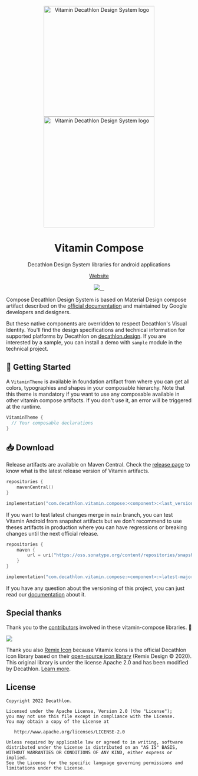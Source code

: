 <p align="center">
  <img
    width="300px"
    src="https://user-images.githubusercontent.com/9600228/102414461-e3b92b00-3ff6-11eb-9c96-5f37c4d5e02c.png#gh-light-mode-only"
    alt="Vitamin Decathlon Design System logo" />
  <img
    width="300px"
    src="https://user-images.githubusercontent.com/9600228/147513091-66fcc204-279b-4140-9be5-c16744c0f637.png#gh-dark-mode-only"
    alt="Vitamin Decathlon Design System logo" />
</p>

<h1 align="center">Vitamin Compose</h1>

<p align="center">Decathlon Design System libraries for android applications</p>

<p align="center">
  <a href="https://www.decathlon.design">Website</a>
</p>

<p align="center">
  <a aria-label="contributors graph" href="https://github.com/Decathlon/vitamin-compose/graphs/contributors">
    <img src="https://img.shields.io/github/contributors/decathlon/vitamin-compose.svg">
  </a>
  <a aria-label="last commit" href="https://github.com/Decathlon/vitamin-compose/commits">
    <img alt="" src=
  "https://img.shields.io/github/last-commit/decathlon/vitamin-compose.svg">
  </a>
  <a aria-label="license" href="https://github.com/Decathlon/vitamin-compose/blob/main/LICENSE">
    <img src="https://img.shields.io/github/license/decathlon/vitamin-compose.svg" alt="">
  </a>
  <a aria-label="slack" href="https://join.slack.com/t/decathlon-design/shared_invite/zt-13kxb50ar-iHzqV~Olsu4~NCkEPj5c4g">
    <img src="https://img.shields.io/badge/slack-Decathlon%20Design%20System-purple.svg?logo=slack" alt="">
  </a>
</p>

Compose Decathlon Design System is based on Material Design compose artifact described
on the [official documentation](https://material.io/) and maintained by Google developers
and designers.

But these native components are overridden to respect Decathlon's Visual Identity. You'll find
the design specifications and technical information for supported platforms by Decathlon on
[decathlon.design](https://www.decathlon.design/). If you are interested by a sample,
you can install a demo with `sample` module in the technical project.

## 🚀 Getting Started

A `VitaminTheme` is available in foundation artifact from where you can get all
colors, typographies and shapes in your composable hierarchy. Note that this theme is
mandatory if you want to use any composable available in other vitamin compose artifacts.
If you don't use it, an error will be triggered at the runtime.

```kotlin
VitaminTheme {
  // Your composable declarations
}
```

## 📥 Download

Release artifacts are available on Maven Central. Check the [release page](https://github.com/Decathlon/vitamin-compose/releases)
to know what is the latest release version of Vitamin artifacts.

```kotlin
repositories {
    mavenCentral()
}

implementation("com.decathlon.vitamin.compose:<component>:<last_version>")
```

If you want to test latest changes merge in `main` branch, you can test Vitamin Android from
snapshot artifacts but we don't recommend to use theses artifacts in production where you can
have regressions or breaking changes until the next official release.

```kotlin
repositories {
    maven {
        url = uri("https://oss.sonatype.org/content/repositories/snapshots/")
    }
}

implementation("com.decathlon.vitamin.compose:<component>:<latest-major + 1>.0.0-SNAPSHOT")
```

If you have any question about the versioning of this project, you can just read our [documentation](https://github.com/Decathlon/vitamin-compose/tree/main/VERSIONING.md)
about it.

## Special thanks

Thank you to the [contributors](https://github.com/Decathlon/vitamin-compose/graphs/contributors) involved in these vitamin-compose libraries. 💙

<a href="https://github.com/decathlon/vitamin-compose/graphs/contributors">
  <img src="https://contrib.rocks/image?repo=decathlon/vitamin-compose" />
</a>

Thank you also [Remix Icon](https://remixicon.com) because Vitamix Icons is the official Decathlon icon library based on their [open-source icon library](https://github.com/Remix-Design/RemixIcon) (Remix Design © 2020). This original library is under the license Apache 2.0 and has been modified by Decathlon. [Learn more](https://www.decathlon.design/726f8c765/p/58575f-vitamix-license).

## License

    Copyright 2022 Decathlon.

    Licensed under the Apache License, Version 2.0 (the "License");
    you may not use this file except in compliance with the License.
    You may obtain a copy of the License at

       http://www.apache.org/licenses/LICENSE-2.0

    Unless required by applicable law or agreed to in writing, software
    distributed under the License is distributed on an "AS IS" BASIS,
    WITHOUT WARRANTIES OR CONDITIONS OF ANY KIND, either express or implied.
    See the License for the specific language governing permissions and
    limitations under the License.
